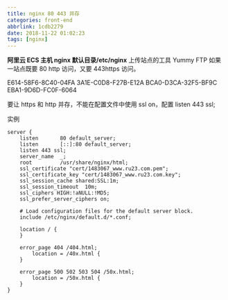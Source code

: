 ```yaml
---
title: nginx 80 443 并存
categories: front-end
abbrlink: 1cdb2279
date: 2018-11-22 01:02:23
tags: [nginx]
---
```


**阿里云 ECS 主机 nginx 默认目录/etc/nginx**
上传站点的工具 Yummy FTP
如果一站点既要 80 http 访问，又要 443https 访问。

<a>E614-58F6-8C40-04FA 3A1E-C0D8-F27B-E12A BCA0-D3CA-32F5-BF9C EBA1-9D6D-FC0F-6064</a>

要让 https 和 http 并存，不能在配置文件中使用 ssl on，配置 listen 443 ssl;

实例

```
server {
    listen       80 default_server;
    listen       [::]:80 default_server;
    listen 443 ssl;
    server_name  _;
    root         /usr/share/nginx/html;
    ssl_certificate "cert/1483067_www.ru23.com.pem";
    ssl_certificate_key "cert/1483067_www.ru23.com.key";
    ssl_session_cache shared:SSL:1m;
    ssl_session_timeout  10m;
    ssl_ciphers HIGH:!aNULL:!MD5;
    ssl_prefer_server_ciphers on;

    # Load configuration files for the default server block.
    include /etc/nginx/default.d/*.conf;

    location / {
    }

    error_page 404 /404.html;
        location = /40x.html {
    }

    error_page 500 502 503 504 /50x.html;
        location = /50x.html {
    }
}
```
